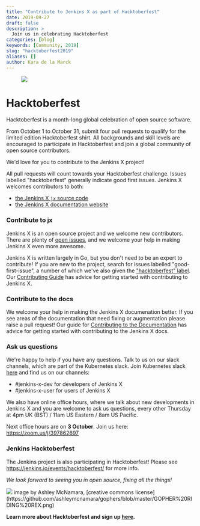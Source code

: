 ```yaml
---
title: "Contribute to Jenkins X as part of Hacktoberfest"
date: 2019-09-27
draft: false
description: >
  Join us in celebrating Hacktoberfest 
categories: [blog]
keywords: [Community, 2019]
slug: "hacktoberfest2019"
aliases: []
author: Kara de la Marck
---
```


<figure>
<img src="/images/community/events/2019-hacktoberfest.png" class="img-thumbnail"/>
</figure>

# Hacktoberfest

Hacktoberfest is a month-long global celebration of open source software. 

From October 1 to October 31, submit four pull requests to qualify for the limited edition Hacktoberfest shirt. All backgrounds and skill levels are encouraged to participate in Hacktoberfest and join a global community of open source contributors.

We'd love for you to contribute to the Jenkins X project! 

All pull requests will count towards your Hacktoberfest challenge. Issues labelled "hacktoberfest" generally indicate good first issues. Jenkins X welcomes contributors to both:

* [the Jenkins X `jx` source code](https://github.com/jenkins-x/jx)
* [the Jenkins X documentation website](https://github.com/jenkins-x/jx-docs)

### Contribute to jx

Jenkins X is an open source project and we welcome new contributors. There are plenty of [open issues](https://github.com/jenkins-x/jx/issues), and we welcome your help in making Jenkins X even more awesome. 

Jenkins X is written largely in Go, but you don't need to be an expert to contribute! If you are new to the project, search for issues labelled "good-first-issue", a number of which we've also given the ["hacktoberfest" label](https://github.com/jenkins-x/jx/labels/hacktoberfest). Our [Contributing Guide](https://jenkins-x.io/docs/contributing/code/) has advice for getting started with contributing to Jenkins X.

### Contribute to the docs

We welcome your help in making the Jenkins X documenation better. If you see areas of the documentation that need fixing or augmentation please raise a pull request! Our guide for [Contributing to the Documentation](https://jenkins-x.io/docs/contributing/documentation//) has advice for getting started with contributing to the Jenkins X docs.

### Ask us questions

We're happy to help if you have any questions. Talk to us on our slack channels, which are part of the Kubernetes slack. Join  Kubernetes slack [here](http://slack.k8s.io/) and find us on our channels:

* #jenkins-x-dev for developers of Jenkins X
* #jenkins-x-user for users of Jenkins X

We also have online office hours, where we talk about new developments in Jenkins X and you are welcome to ask us questions, every other Thursday at 4pm UK (BST) / 11am US Eastern / 8am US Pacific. 

Next office hours are on **3 October**. Join us here: https://zoom.us/j/397862697

### Jenkins Hacktoberfest

The Jenkins project is also participating in Hacktoberfest! 
Please see https://jenkins.io/events/hacktoberfest/ for more info.


*We look forward to seeing you in open source, fixing all the things!*

<img src="/images/404-page/GOPHER RIDING REX.png" class="img-thumbnail">
image by Ashley McNamara, [creative commons license](https://github.com/ashleymcnamara/gophers/blob/master/GOPHER%20RIDING%20REX.png)

**Learn more about Hacktoberfest and sign up [here](https://hacktoberfest.digitalocean.com/).**

